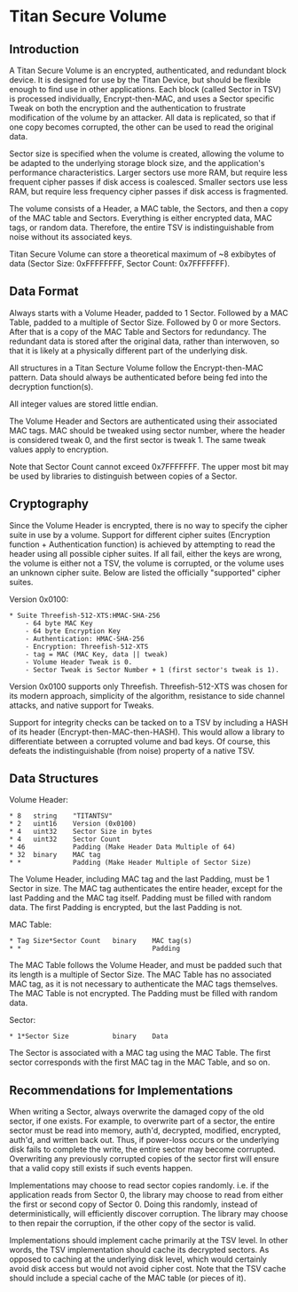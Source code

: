 Titan Secure Volume
===================

Introduction
------------

A Titan Secure Volume is an encrypted, authenticated, and redundant block device.  It is designed for use by the Titan Device, but should be flexible enough to find use in other applications.  Each block (called Sector in TSV) is processed individually, Encrypt-then-MAC, and uses a Sector specific Tweak on both the encryption and the authentication to frustrate modification of the volume by an attacker.  All data is replicated, so that if one copy becomes corrupted, the other can be used to read the original data.

Sector size is specified when the volume is created, allowing the volume to be adapted to the underlying storage block size, and the application's performance characteristics.  Larger sectors use more RAM, but require less frequent cipher passes if disk access is coalesced.  Smaller sectors use less RAM, but require less frequency cipher passes if disk access is fragmented.

The volume consists of a Header, a MAC table, the Sectors, and then a copy of the MAC table and Sectors.  Everything is either encrypted data, MAC tags, or random data.  Therefore, the entire TSV is indistinguishable from noise without its associated keys.

Titan Secure Volume can store a theoretical maximum of ~8 exbibytes of data (Sector Size: 0xFFFFFFFF, Sector Count: 0x7FFFFFFF).



Data Format
-----------

Always starts with a Volume Header, padded to 1 Sector.  Followed by a MAC Table, padded to a multiple of Sector Size.  Followed by 0 or more Sectors.  After that is a copy of the MAC Table and Sectors for redundancy.  The redundant data is stored after the original data, rather than interwoven, so that it is likely at a physically different part of the underlying disk.

All structures in a Titan Secture Volume follow the Encrypt-then-MAC pattern.  Data should always be authenticated before being fed into the decryption function(s).

All integer values are stored little endian.

The Volume Header and Sectors are authenticated using their associated MAC tags.  MAC should be tweaked using sector number, where the header is considered tweak 0, and the first sector is tweak 1.  The same tweak values apply to encryption.

Note that Sector Count cannot exceed 0x7FFFFFFF.  The upper most bit may be used by libraries to distinguish between copies of a Sector.



Cryptography
------------

Since the Volume Header is encrypted, there is no way to specify the cipher suite in use by a volume.  Support for different cipher suites (Encryption function + Authentication function) is achieved by attempting to read the header using all possible cipher suites.  If all fail, either the keys are wrong, the volume is either not a TSV, the volume is corrupted, or the volume uses an unknown cipher suite.  Below are listed the officially "supported" cipher suites.


Version 0x0100:

	* Suite Threefish-512-XTS:HMAC-SHA-256
		- 64 byte MAC Key
		- 64 byte Encryption Key
		- Authentication: HMAC-SHA-256
		- Encryption: Threefish-512-XTS
		- tag = MAC (MAC Key, data || tweak)
		- Volume Header Tweak is 0.
		- Sector Tweak is Sector Number + 1 (first sector's tweak is 1).
	
Version 0x0100 supports only Threefish.  Threefish-512-XTS was chosen for its modern approach, simplicity of the algorithm, resistance to side channel attacks, and native support for Tweaks.


Support for integrity checks can be tacked on to a TSV by including a HASH of its header (Encrypt-then-MAC-then-HASH).  This would allow a library to differentiate between a corrupted volume and bad keys.  Of course, this defeats the indistinguishable (from noise) property of a native TSV.



Data Structures
---------------

Volume Header:

	* 8   string    "TITANTSV"
	* 2   uint16    Version (0x0100)
	* 4   uint32    Sector Size in bytes
	* 4   uint32    Sector Count
	* 46            Padding (Make Header Data Multiple of 64)
	* 32  binary    MAC tag
	* *             Padding (Make Header Multiple of Sector Size)

The Volume Header, including MAC tag and the last Padding, must be 1 Sector in size.
The MAC tag authenticates the entire header, except for the last Padding and the MAC tag itself.
Padding must be filled with random data.
The first Padding is encrypted, but the last Padding is not.


MAC Table:

	* Tag Size*Sector Count   binary    MAC tag(s)
	* *                                 Padding

The MAC Table follows the Volume Header, and must be padded such that its length is a multiple of Sector Size.
The MAC Table has no associated MAC tag, as it is not necessary to authenticate the MAC tags themselves.
The MAC Table is not encrypted.
The Padding must be filled with random data.


Sector:

	* 1*Sector Size           binary    Data

The Sector is associated with a MAC tag using the MAC Table.  The first sector corresponds with the first MAC tag in the MAC Table, and so on.




Recommendations for Implementations
-------------------------------------------

When writing a Sector, always overwrite the damaged copy of the old sector, if one exists.  For example, to overwrite part of a sector, the entire sector must be read into memory, auth'd, decrypted, modified, encrypted, auth'd, and written back out.  Thus, if power-loss occurs or the underlying disk fails to complete the write, the entire sector may become corrupted.  Overwriting any previously corrupted copies of the sector first will ensure that a valid copy still exists if such events happen.

Implementations may choose to read sector copies randomly.  i.e. if the application reads from Sector 0, the library may choose to read from either the first or second copy of Sector 0.  Doing this randomly, instead of deterministically, will efficiently discover corruption.  The library may choose to then repair the corruption, if the other copy of the sector is valid.

Implementations should implement cache primarily at the TSV level.  In other words, the TSV implementation should cache its decrypted sectors.  As opposed to caching at the underlying disk level, which would certainly avoid disk access but would not avoid cipher cost.  Note that the TSV cache should include a special cache of the MAC table (or pieces of it).
